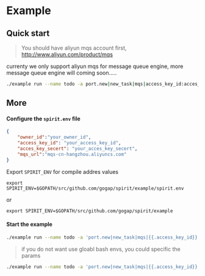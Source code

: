 Example
=======

## Quick start

> You should have aliyun mqs account first, http://www.aliyun.com/product/mqs

currenty we only support aliyun mqs for message queue engine, more message queue engine will coming soon.....

```bash
./example run --name todo -a port.new|new_task|mqs|access_key_id:acces_key_secert@http://owner_id.mqs-cn-hangzhou.aliyuncs.com/todo-new-task --alias todo_new_task
```

## More

#### Configure the `spirit.env` file

```json
{
	"owner_id":"your_owner_id",
	"access_key_id": "your_access_key_id",
	"acces_key_secert": "your_acces_key_secert",
	"mqs_url":"mqs-cn-hangzhou.aliyuncs.com"
}
```

Export `SPIRIT_ENV` for compile addres values

```
export SPIRIT_ENV=$GOPATH/src/github.com/gogap/spirit/example/spirit.env
```

or

```
export SPIRIT_ENV=$GOPATH/src/github.com/gogap/spirit/example
```

#### Start the example

```bash
./example run --name todo -a 'port.new|new_task|mqs|{{.access_key_id}}:{{.acces_key_secert}}@http://{{.owner_id}}.{{.mqs_url}}/todo_new_task'
```

> if you do not want use gloabl bash envs, you could specific the params

```bash
./example run --name todo -a 'port.new|new_task|mqs|{{.access_key_id}}:{{.acces_key_secert}}@http://{{.owner_id}}.{{.mqs_url}}/todo_new_task' -e SPIRIT_ENV=$GOPATH/src/github.com/gogap/spirit/example
```


